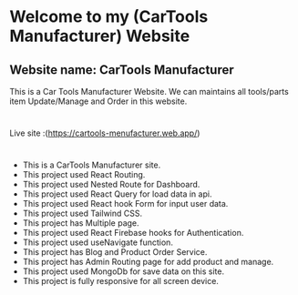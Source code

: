 # Welcome to my (CarTools Manufacturer) Website
## Website name:    CarTools Manufacturer
This is a Car Tools Manufacturer Website. We can maintains all tools/parts item Update/Manage and Order in this website.
#
Live site :(https://cartools-menufacturer.web.app/)
#
* This is a CarTools Manufacturer site.
* This project used React Routing.
* This project used Nested Route for Dashboard.
* This project used React Query for load data in api.
* This project used React hook Form for input user data.
* This project used Tailwind CSS.
* This project has Multiple page.
* This project used React Firebase hooks for Authentication.
* This project used useNavigate function.
* This project has Blog and Product Order Service.
* This project has Admin Routing page for add product and manage.
* This project used MongoDb for save data on this site.
* This project is fully responsive for all screen device.